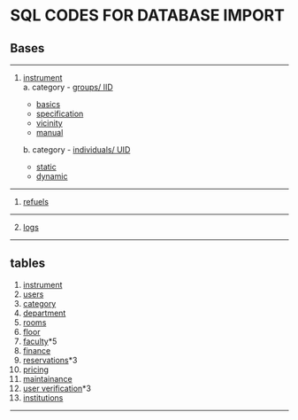# SQL CODES FOR DATABASE IMPORT
## Bases
---
1. [instrument](#instrument)<br>
   a. category - [groups/ IID](#instrument_IID) <br>
   + [basics](#basics)<br>
   + [specification](#general_specifications) <br>
   + [vicinity](#vicinity) <br>
   + [manual](#manual)<br>

   b. category - [individuals/ UID](#instrument_UID) <br>
   + [static](#static)<br>
   + [dynamic](#dynamic) <br>
---
   1. [refuels](#refuels)
---
   2. [logs](#logs)
---
## tables
1. [instrument](#instrument)
2. [users](#users)
3. [category](#category)
4. [department](#department)
5. [rooms](#rooms)
6. [floor](#floor)
7. [faculty](#faculty)*5
8. [finance](#finance)
9. [reservations](#reservations)*3
10. [pricing](#1pricing)
11. [maintainance](#maintainance)
12. [user verification](#userverification)*3
13. [institutions](#institutions)
---